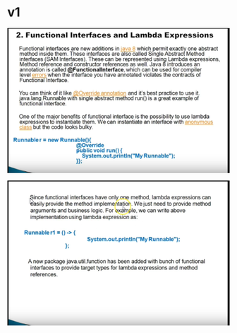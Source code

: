 # v1

![alt text](https://github.com/pawanmandhan/1-Java8-LambdaExpressionandFunctionalInterface/blob/master/img/v1/Functional%20Interface-New%20Features_PART1-1.png?raw=true)

![alt text](https://github.com/pawanmandhan/1-Java8-LambdaExpressionandFunctionalInterface/blob/master/img/v1/Functional%20Interface-New%20Features_PART1-2.png?raw=true)
